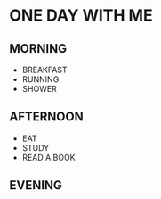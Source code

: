 # ONE DAY WITH ME

## MORNING
- BREAKFAST
- RUNNING
- SHOWER
## AFTERNOON
- EAT
- STUDY
- READ A BOOK
## EVENING
